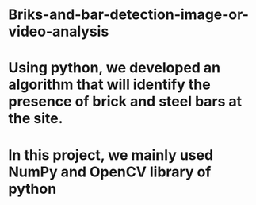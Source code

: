 # Briks-and-bar-detection-image-or-video-analysis
#	Using python, we developed an algorithm that will identify the presence of brick and steel bars at the site.
# In this project, we mainly used NumPy and OpenCV library of python

